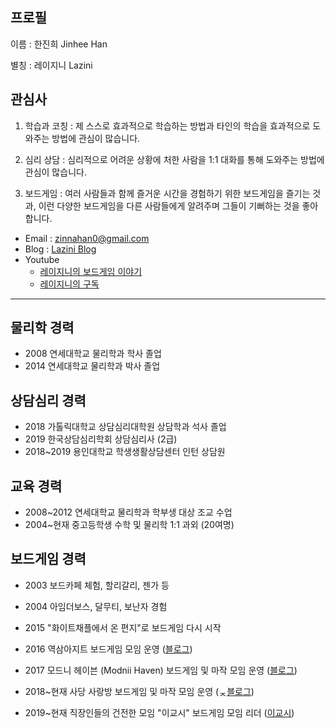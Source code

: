 ## 프로필

이름 : 한진희 Jinhee Han

별칭 : 레이지니 Lazini

## 관심사

  1. 학습과 코칭 : 제 스스로 효과적으로 학습하는 방법과 타인의 학습을 효과적으로 도와주는 방법에 관심이 많습니다.

  1. 심리 상담 : 심리적으로 어려운 상황에 처한 사람을 1:1 대화를 통해 도와주는 방법에 관심이 많습니다.

  1. 보드게임 : 여러 사람들과 함께 즐거운 시간을 경험하기 위한 보드게임을 즐기는 것과, 이런 다양한 보드게임을 다른 사람들에게 알려주며 그들이 기뻐하는 것을 좋아합니다.

 * Email : zinnahan0@gmail.com
 * Blog : [Lazini Blog](http://lazini.tistory.com)
 * Youtube
    - [레이지니의 보드게임 이야기](https://www.youtube.com/channel/UCVYbF0ZapsWEj45EWl5DKCQ)
    - [레이지니의 구독](https://www.youtube.com/channel/UCkeUvXsQXCQtW1rlsIf-Zfw)

---
## 물리학 경력
 * 2008 연세대학교 물리학과 학사 졸업
 * 2014 연세대학교 물리학과 박사 졸업

## 상담심리 경력
 * 2018 가톨릭대학교 상담심리대학원 상담학과 석사 졸업
 * 2019 한국상담심리학회 상담심리사 (2급)
 * 2018~2019 용인대학교 학생생활상담센터 인턴 상담원

## 교육 경력
 * 2008~2012 연세대학교 물리학과 학부생 대상 조교 수업
 * 2004~현재 중고등학생 수학 및 물리학 1:1 과외 (20여명)

## 보드게임 경력
 * 2003 보드카페 체험, 할리갈리, 젠가 등
 * 2004 아임더보스, 달무티, 보난자 경험
 * 2015 "화이트채플에서 온 편지"로 보드게임 다시 시작
 * 2016 역삼아지트 보드게임 모임 운영 ([블로그](https://ysazit.tistory.com))

 * 2017 모드니 헤이븐 (Modnii Haven) 보드게임 및 마작 모임 운영 ([블로그](https://modnii.tistory.com))

 * 2018~현재 사당 사랑방 보드게임 및 마작 모임 운영 (ᆽ[블로그](https://sarangbanggame.tistory.com))

 * 2019~현재 직장인들의 건전한 모임 "이교시" 보드게임 모임 리더 ([이교시](http://2gyosi.nsion.net))
